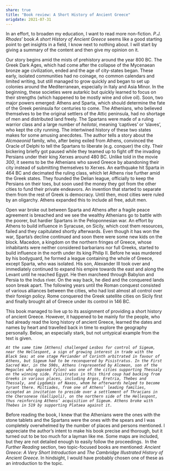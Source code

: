 ```yaml
---
share: true
title: "Book review: A Short History of Ancient Greece"
origdate: 2021-07-31
---
```

In an effort, to broaden my education, I want to read more non-fiction. _P.J. Rhodes_’ book _A short History of Ancient Greece_ seems like a good starting point to get insights in a field, I know next to nothing about. I will start by giving a summary of the content and then give my opinion on it.

Our story begins amid the mists of prehistory around the year 800 BC. The Greek Dark Ages, which had come after the collapse of the Mycenaean bronze age civilization, ended and the age of city-states began. These early, isolated communities had no coinage, no common calendars and limited writing, but still managed to grow quickly and began to set up colonies around the Mediterranean, especially in Italy and Asia Minor. In the beginning, these societies were autarkic but quickly learned to focus on their strengths (which happened to be mostly wine and olive oil). Soon, two major powers emerged: Athens and Sparta, which should determine the fate of the Greek peninsula for centuries to come. The Athenians, who believed themselves to be the original settlers of the Attic peninsula, had no shortage of men and distributed land freely. The Spartans were made of a ruling warrior class and a large number of _heilotai_, meaning ‘captives’ or ‘slaves’, who kept the city running. The intertwined history of these two states makes for some amusing anecdotes. The author tells a story about the _Alcmaeonid_ family, who, after being exiled from Athens, convinced the Oracle of Delphi to tell the Spartans to liberate (e.g. conquer) the city. Their bickering briefly got paused while they teamed up to fight off the invading Persians under their king Xerxes around 480 BC. Unlike told in the movie _300_, it seems to be the Athenians who saved Greece by abandoning their city instead of submitting themselves to Xerxes. An earthquake hit Sparta in 464 BC and decimated the ruling class, which let Athens rise further amid the Greek states. They founded the Delian league, officially to keep the Persians on their toes, but soon used the money they got from the other cities to fund their private endeavors. An invention that started to separate them from the rest of Greek is democracy. Until then, most cities were ruled by an oligarchy. Athens expanded this to include all free, adult men.

Open war broke out between Sparta and Athens after a fragile peace agreement is breached and we see the wealthy Athenians go to battle with the poorer, but hardier Spartans in the Peloponnesian war. An effort by Athens to build influence in Syracuse, on Sicily, which cost them resources, failed and they capitulated shortly afterwards. Even though it has won the war, Sparta’s decline continued and soon there were some new kids on the block. Macedon, a kingdom on the northern fringes of Greece, whose inhabitants were neither considered barbarians nor full Greeks, started to build influence in the north under its king Philip II. Before he was murdered by his bodyguard, he formed a league containing the whole of Greece, except Sparta, who was isolated. His son, Alexander III took over and immediately continued to expand his empire towards the east and along the Levant until he reached Egypt. He then marcheed through Babylon and Persia to the Indus river. On the way back, he died and the conquered lands soon break apart. The following years until the Roman conquest consisted of various alliances between the cities, who had lost almost all control over their foreign policy. Rome conquered the Greek satellite cities on Sicily first and finally brought all of Greece under its control in 146 BC.

This book managed to live up to its assignment of providing a short history of ancient Greece. However, it happened to be mainly for the people, who had already read the long history of ancient Greece, learned the dates and names by heart and travelled back in time to explore the geography personally. Below, an especially stark, but not untypical example from the text is given.


_`At the same time [Athens] challenged Lesbos for control of Sigeum, near the Hellespont, a sign of growing interest in trade with the Black Sea; at one stage Periander of Corinth arbitrated in favour of Athens, but Sigeum had to be reconquered by Pisistratus. In the First Sacred War, in the 590s, Athens (represented by Alcmeon, son of the Megacles who opposed Cylon) was one of the cities supporting Thessaly on the winning side. Pisistratus in this third coup had backing from Greeks in various places, including Argos, Eretria, Thebes and Thessaly, and Lygdamis of Naxos, whom he afterwards helped to become tyrant there. Miltiades, from one of Athens’ leading families, accepted an invitation to preside over a settlement of Thracians in the Chersonese (Gallipoli), on the northern side of the Hellespont, thus reinforcing Athens’ acquisition of Sigeum. Athens broke with Thebes in 519 by supporting Plataea against it.`_


Before reading the book, I knew that the Athenians were the ones with the stone tablets and the Spartans were the ones with the spears and I was completely overwhelmed by the number of places and persons mentioned. I appreciate the author’s intent to make his book precise and thorough, but it turned out to be too much for a layman like me. Some maps are included, but they are not detailed enough to easily follow the proceedings.  In the _Further Reading_ section, two topic-focused books are mentioned: _Ancient Greece: A Very Short Introduction_ and _The Cambridge Illustrated History of Ancient Greece_. In hindsight, I would have probably chosen one of these as an introduction to the topic.